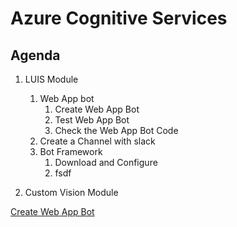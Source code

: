 # Azure Cognitive Services

## Agenda

1. LUIS Module
   1. Web App bot
      1. Create Web App Bot
      2. Test Web App Bot
      3. Check the Web App Bot Code
   2. Create a Channel with slack
   3. Bot Framework
      1. Download and Configure
      2. fsdf


2. Custom Vision Module


[Create Web App Bot](https://github.com/xpandit/meetup_bot_channel_framework/blob/master/CreateWebAppBot.md)
